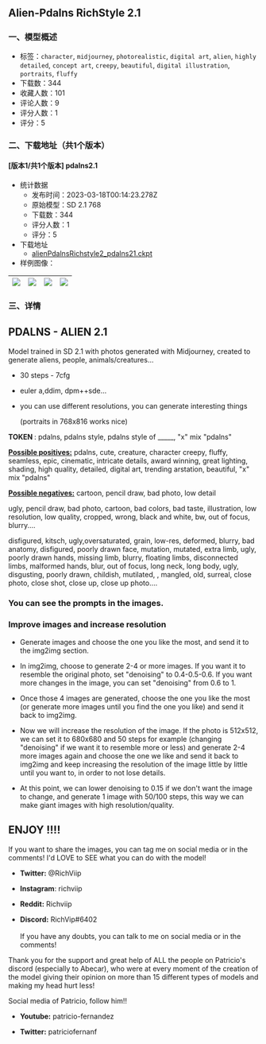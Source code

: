 ## Alien-Pdalns RichStyle 2.1
### 一、模型概述

- 标签：`character`, `midjourney`, `photorealistic`, `digital art`, `alien`, `highly detailed`, `concept art`, `creepy`, `beautiful`, `digital illustration`, `portraits`, `fluffy`
- 下载数：344
- 收藏人数：101
- 评论人数：9
- 评分人数：1
- 评分：5

### 二、下载地址（共1个版本）

#### [版本1/共1个版本] pdalns2.1

- 统计数据
  - 发布时间：2023-03-18T00:14:23.278Z
  - 原始模型：SD 2.1 768
  - 下载数：344
  - 评分人数：1
  - 评分：5
- 下载地址
  - [alienPdalnsRichstyle2_pdalns21.ckpt](https://civitai.com/api/download/models/22646)
- 样例图像：

| <img src="https://image.civitai.com/xG1nkqKTMzGDvpLrqFT7WA/db6ffc04-6f88-4d90-7dcd-8395b28fb600/width=450/243945.jpeg" /> | <img src="https://image.civitai.com/xG1nkqKTMzGDvpLrqFT7WA/f3a8cb18-c653-4f3c-fad9-39c8392b3e00/width=450/243964.jpeg" /> | <img src="https://image.civitai.com/xG1nkqKTMzGDvpLrqFT7WA/94227f17-2891-4017-00da-6f44ea3d9700/width=450/243963.jpeg" /> | <img src="https://image.civitai.com/xG1nkqKTMzGDvpLrqFT7WA/067b6627-1294-41e7-4bce-ae1104344000/width=450/243962.jpeg" /> |
| ---- | ---- | ---- | ---- |


### 三、详情
<h2>PDALNS - ALIEN 2.1</h2><p>Model trained in SD 2.1 with photos generated with Midjourney, created to generate aliens, people, animals/creatures...</p><p></p><ul><li><p>30 steps - 7cfg</p></li><li><p>euler a,ddim, dpm++sde...</p></li><li><p>you can use different resolutions, you can generate interesting things</p><p>(portraits in 768x816 works nice)</p></li></ul><p></p><p><strong>TOKEN </strong>: pdalns, pdalns style, pdalns style of _____, "x" mix "pdalns"</p><p></p><p></p><p><strong><u>Possible positives:</u></strong> pdalns, cute, creature, character creepy, fluffy, seamless, epic, cinematic, intricate details, award winning, great lighting, shading, high quality, detailed, digital art, trending arstation, beautiful, "x" mix "pdalns"</p><p></p><p><strong><u>Possible negatives:</u></strong> cartoon, pencil draw, bad photo, low detail</p><p></p><p>ugly, pencil draw, bad photo, cartoon, bad colors, bad taste, illustration, low resolution, low quality, cropped, wrong, black and white, bw, out of focus, blurry....</p><p></p><p>disfigured, kitsch, ugly,oversaturated, grain, low-res, deformed, blurry, bad anatomy, disfigured, poorly drawn face, mutation, mutated, extra limb, ugly, poorly drawn hands, missing limb, blurry, floating limbs, disconnected limbs, malformed hands, blur, out of focus, long neck, long body, ugly, disgusting, poorly drawn, childish, mutilated, , mangled, old, surreal, close photo, close shot, close up, close up photo....</p><p></p><h3>You can see the prompts in the images.</h3><p></p><p></p><h3>Improve images and increase resolution</h3><ul><li><p>Generate images and choose the one you like the most, and send it to the img2img section.</p></li><li><p>In img2img, choose to generate 2-4 or more images. If you want it to resemble the original photo, set "denoising" to 0.4-0.5-0.6. If you want more changes in the image, you can set "denoising" from 0.6 to 1.</p></li><li><p>Once those 4 images are generated, choose the one you like the most (or generate more images until you find the one you like) and send it back to img2img.</p></li><li><p>Now we will increase the resolution of the image. If the photo is 512x512, we can set it to 680x680 and 50 steps for example (changing "denoising" if we want it to resemble more or less) and generate 2-4 more images again and choose the one we like and send it back to img2img and keep increasing the resolution of the image little by little until you want to, in order to not lose details.</p></li><li><p>At this point, we can lower denoising to 0.15 if we don't want the image to change, and generate 1 image with 50/100 steps, this way we can make giant images with high resolution/quality.</p></li></ul><p></p><p></p><h2>ENJOY !!!!</h2><p></p><p></p><p>If you want to share the images, you can tag me on social media or in the comments! I'd LOVE to SEE what you can do with the model!</p><ul><li><p><strong>Twitter:</strong> @RichViip</p></li><li><p><strong>Instagram</strong>: richviip</p></li><li><p><strong>Reddit:</strong> Richviip</p></li><li><p><strong>Discord:</strong> RichVip#6402<br /><br />If you have any doubts, you can talk to me on social media or in the comments!</p><p></p></li></ul><p>Thank you for the support and great help of ALL the people on Patricio's discord (especially to Abecar), who were at every moment of the creation of the model giving their opinion on more than 15 different types of models and making my head hurt less!</p><p>Social media of Patricio, follow him!!</p><ul><li><p><strong>Youtube:</strong> patricio-fernandez</p></li><li><p><strong>Twitter:</strong> patriciofernanf</p></li></ul>